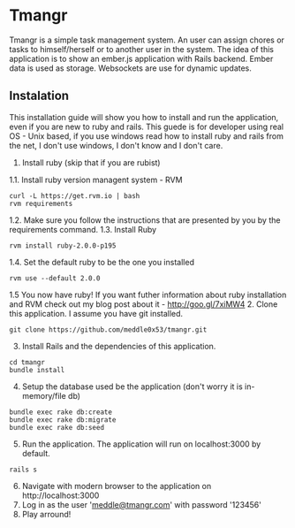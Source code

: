 Tmangr
======

Tmangr is a simple task management system. An user can assign chores or tasks to himself/herself or to another user in the system.
The idea of this application is to show an ember.js application with Rails backend.
Ember data is used as storage.
Websockets are use for dynamic updates.

## Instalation
This installation guide will show you how to install and run the application, even if you are new to ruby and rails.
This guede is for developer using real OS - Unix based, if you use windows read how to install ruby and rails from the net, I don't use windows, I don't know and I don't care.

1. Install ruby (skip that if you are rubist)

  1.1. Install ruby version managent system - RVM
  ```
  curl -L https://get.rvm.io | bash
  rvm requirements
  ```
  1.2. Make sure you follow the instructions that are presented by you by the requirements command.
  1.3. Install Ruby
  ```
  rvm install ruby-2.0.0-p195 
  ```
  1.4. Set the default ruby to be the one you installed
  ```
  rvm use --default 2.0.0
  ```
  1.5 You now have ruby! If you want futher information about ruby installation and RVM check out my blog post about it - http://goo.gl/7xiMW4
2. Clone this application. I assume you have git installed.
```
git clone https://github.com/meddle0x53/tmangr.git
```
3. Install Rails and the dependencies of this application.
```
cd tmangr
bundle install
```
4. Setup the database used be the application (don't worry it is in-memory/file db)
```
bundle exec rake db:create
bundle exec rake db:migrate
bundle exec rake db:seed
```
5. Run the application. The application will run on localhost:3000 by default.
```
rails s
```
6. Navigate with modern browser to the application on http://localhost:3000
7. Log in as the user 'meddle@tmangr.com' with password '123456'
8. Play arround!
